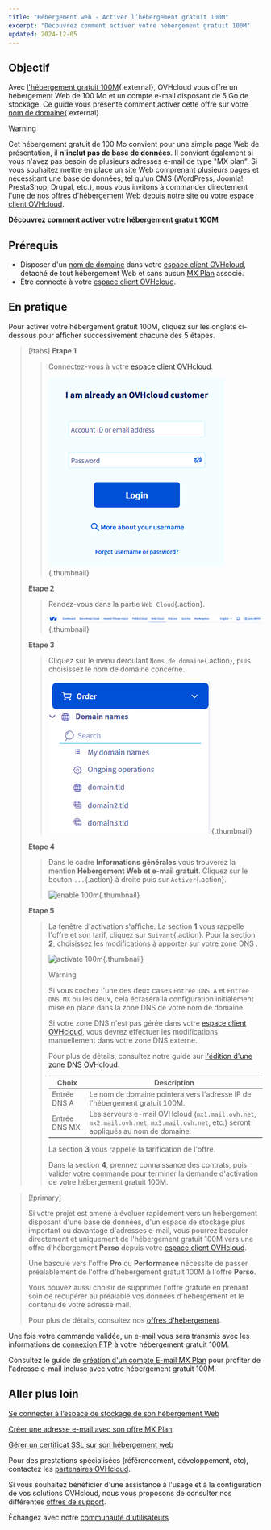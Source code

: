 ```yaml
---
title: "Hébergement web - Activer l’hébergement gratuit 100M"
excerpt: "Découvrez comment activer votre hébergement gratuit 100M"
updated: 2024-12-05
---
```


## Objectif

Avec [l'hébergement gratuit 100M](/links/web/domains-free-hosting){.external}, OVHcloud vous offre un hébergement Web de 100 Mo et un compte e-mail disposant de 5 Go de stockage. 
Ce guide vous présente comment activer cette offre sur votre [nom de domaine](/links/web/domains){.external}.

> [!warning]
>
> Cet hébergement gratuit de 100 Mo convient pour une simple page Web de présentation, il **n'inclut pas de base de données**.
> Il convient également si vous n'avez pas besoin de plusieurs adresses e-mail de type "MX plan". 
> Si vous souhaitez mettre en place un site Web comprenant plusieurs pages et nécessitant une base de données, tel qu'un CMS (WordPress, Joomla!, PrestaShop, Drupal, etc.), nous vous invitons à commander directement l'une de [nos offres d'hébergement Web](/links/web/hosting) depuis notre site ou votre [espace client OVHcloud](/links/manager).
>

**Découvrez comment activer votre hébergement gratuit 100M**

## Prérequis

- Disposer d'un [nom de domaine](/links/web/domains) dans votre [espace client OVHcloud](/links/manager), détaché de tout hébergement Web et sans aucun [MX Plan](/pages/web_cloud/email_and_collaborative_solutions/mx_plan/email_generalities) associé.
- Être connecté à votre [espace client OVHcloud](/links/manager).

## En pratique

Pour activer votre hébergement gratuit 100M, cliquez sur les onglets ci-dessous pour afficher successivement chacune des 5 étapes.

> [!tabs]
> **Etape 1**
>>
>> Connectez-vous à votre [espace client OVHcloud](/links/manager).
>>
>> ![enable 100m](/pages/assets/screens/control_panel/login.png){.thumbnail}
>>
> **Etape 2**
>>
>> Rendez-vous dans la partie `Web Cloud`{.action}.
>>
>> ![enable 100m](/pages/assets/screens/control_panel/product-selection/web-cloud.png){.thumbnail}
>>
> **Etape 3**
>>
>> Cliquez sur le menu déroulant `Noms de domaine`{.action}, puis choisissez le nom de domaine concerné.
>>
>> ![enable 100m](/pages/assets/screens/control_panel/product-selection/web-cloud/domain-names.png){.thumbnail}
>>
> **Etape 4**
>>
>> Dans le cadre **Informations générales** vous trouverez la mention **Hébergement Web et e-mail gratuit**. Cliquez sur le bouton `...`{.action} à droite puis sur `Activer`{.action}.
>>
>> ![enable 100m](/pages/assets/screens/control_panel/product-selection/web-cloud/domain-dns/general-information/enable-100m.png){.thumbnail}
>>
> **Etape 5**
>>
>> La fenêtre d'activation s'affiche. La section **1** vous rappelle l'offre et son tarif, cliquez sur `Suivant`{.action}.
>> Pour la section **2**, choisissez les modifications à apporter sur votre zone DNS :
>>
>> ![activate 100m](/pages/assets/screens/control_panel/product-selection/web-cloud/order/order-100m-step-2.png){.thumbnail}
>>
>> > [!warning]
>> >
>> > Si vous cochez l'une des deux cases `Entrée DNS A` et `Entrée DNS MX` ou les deux, cela écrasera la configuration initialement mise en place dans la zone DNS de votre nom de domaine.
>> >
>> > Si votre zone DNS n'est pas gérée dans votre [espace client OVHcloud](/links/manager), vous devrez effectuer les modifications manuellement dans votre zone DNS externe.
>> >
>> > Pour plus de détails, consultez notre guide sur [l'édition d'une zone DNS OVHcloud](/pages/web_cloud/domains/dns_zone_edit).
>>
>> | Choix                                       	| Description                                                                                                               							|
>> |--------------------------------------------	|-----------------------------------------------------------------------------------------------------------------------------------------------------------|
>> | Entrée DNS A                         	| Le nom de domaine pointera vers l'adresse IP de l'hébergement gratuit 100M.                                               								|
>> | Entrée DNS MX 	| Les serveurs e-mail OVHcloud (`mx1.mail.ovh.net`, `mx2.mail.ovh.net`, `mx3.mail.ovh.net`, etc.) seront appliqués au nom de domaine. 	|
>>
>> La section **3** vous rappelle la tarification de l'offre. 
>>
>> Dans la section **4**, prennez connaissance des contrats, puis valider votre commande pour terminer la demande d'activation de votre hébergement gratuit 100M.

> [!primary]
>
> Si votre projet est amené à évoluer rapidement vers un hébergement disposant d'une base de données, d'un espace de stockage plus important ou davantage d'adresses e-mail, vous pourrez basculer directement et uniquement de l'hébergement gratuit 100M vers une offre d'hébergement **Perso** depuis votre [espace client OVHcloud](/links/manager).
>
> Une bascule vers l'offre **Pro** ou **Performance** nécessite de passer préalablement de l'offre d'hébergement gratuit 100M à l'offre **Perso**.
>
> Vous pouvez aussi choisir de supprimer l'offre gratuite en prenant soin de récupérer au préalable vos données d'hébergement et le contenu de votre adresse mail.
>
> Pour plus de détails, consultez nos [offres d'hébergement](/links/web/hosting).

Une fois votre commande validée, un e-mail vous sera transmis avec les informations de [connexion FTP](/pages/web_cloud/web_hosting/ftp_connection) à votre hébergement gratuit 100M.

Consultez le guide de [création d'un compte E-mail MX Plan](/pages/web_cloud/email_and_collaborative_solutions/mx_plan/email_creation) pour profiter de l'adresse e-mail incluse avec votre hébergement gratuit 100M.

## Aller plus loin

[Se connecter à l’espace de stockage de son hébergement Web](/pages/web_cloud/web_hosting/ftp_connection)

[Créer une adresse e-mail avec son offre MX Plan](/pages/web_cloud/email_and_collaborative_solutions/mx_plan/email_creation)

[Gérer un certificat SSL sur son hébergement web](/pages/web_cloud/web_hosting/ssl_on_webhosting)

Pour des prestations spécialisées (référencement, développement, etc), contactez les [partenaires OVHcloud](/links/partner).

Si vous souhaitez bénéficier d'une assistance à l'usage et à la configuration de vos solutions OVHcloud, nous vous proposons de consulter nos différentes [offres de support](/links/support).

Échangez avec notre [communauté d'utilisateurs](/links/community)